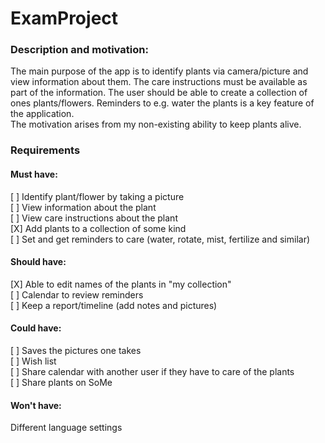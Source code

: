 # ExamProject
### Description and motivation:
The main purpose of the app is to identify plants via camera/picture and view information about them. 
The care instructions must be available as part of the information. 
The user should be able to create a collection of ones plants/flowers.
Reminders to e.g. water the plants is a key feature of the application.   
The motivation arises from my non-existing ability to keep plants alive. 


### Requirements
#### Must have:
[ ] Identify plant/flower by taking a picture\
[ ] View information about the plant    
[ ] View care instructions about the plant  
[X] Add plants to a collection of some kind    
[ ] Set and get reminders to care (water, rotate, mist, fertilize and similar)

#### Should have:
[X] Able to edit names of the plants in "my collection"\
[ ] Calendar to review reminders\
[ ] Keep a report/timeline (add notes and pictures) 

#### Could have:
[ ] Saves the pictures one takes\
[ ] Wish list\
[ ] Share calendar with another user if they have to care of the plants\
[ ] Share plants on SoMe

#### Won't have:
Different language settings 
